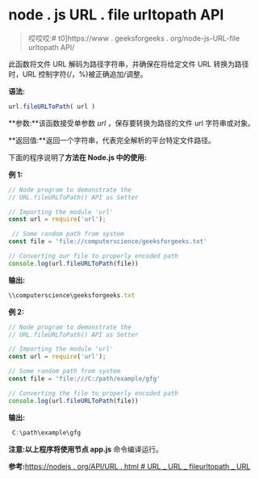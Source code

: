 # node . js URL . file urltopath API

> 哎哎哎:# t0]https://www . geeksforgeeks . org/node-js-URL-file urltopath API/

此函数将文件 URL 解码为路径字符串，并确保在将给定文件 URL 转换为路径时，URL 控制字符(/，%)被正确追加/调整。

**语法:**

```js
url.fileURLToPath( url )
```

**参数:**该函数接受单参数 *url* ，保存要转换为路径的文件 url 字符串或对象。

**返回值:**返回一个字符串，代表完全解析的平台特定文件路径。

下面的程序说明了**方法在 Node.js 中的使用:**

**例 1:**

```js
// Node program to demonstrate the 
// URL.fileURLToPath() API as Setter

// Importing the module 'url' 
const url = require('url');

 // Some random path from system
const file = 'file://computerscience/geeksforgeeks.txt'

// Converting our file to properly encoded path                    
console.log(url.fileURLToPath(file)) 
```

**输出:**

```js
\\computerscience\geeksforgeeks.txt
```

**例 2:**

```js
// Node program to demonstrate the 
// URL.fileURLToPath() API as Setter

// Importing the module 'url' 
const url = require('url');

// Some random path from system
const file = 'file:///C:/path/example/gfg'

// Converting the file to properly encoded path
console.log(url.fileURLToPath(file))
```

**输出:**

```js
 C:\path\example\gfg 
```

**注意:**以上程序将使用**节点 app.js** 命令编译运行。

**参考:**[https://nodejs . org/API/URL . html # URL _ URL _ fileurltopath _ URL](https://nodejs.org/api/url.html#url_url_fileurltopath_url)